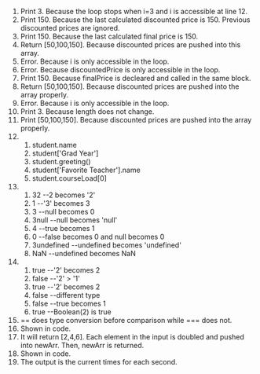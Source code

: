 1. Print 3. Because the loop stops when i=3 and i is accessible at line 12. 
2. Print 150. Because the last calculated discounted price is 150. Previous discounted prices are ignored. 
3. Print 150. Because the last calculated final price is 150. 
4. Return [50,100,150]. Because discounted prices are pushed into this array. 
5. Error. Because i is only accessible in the loop. 
6. Error. Because discountedPrice is only accessible in the loop. 
7. Print 150. Because finalPrice is decleared and called in the same block. 
8. Return [50,100,150]. Because discounted prices are pushed into the array properly. 
9. Error. Because i is only accessible in the loop. 
10. Print 3. Because length does not change. 
11. Print [50,100,150]. Because discounted prices are pushed into the array properly. 
12. 
    1. student.name
    2. student['Grad Year']
    3. student.greeting()
    4. student['Favorite Teacher'].name
    5. student.courseLoad[0]
13. 
    1.  32  --2 becomes '2'
    2.  1   --'3' becomes 3
    3.  3   --null becomes 0
    4.  3null   --null becomes 'null'
    5.  4   --true becomes 1
    6.  0   --false becomes 0 and null becomes 0
    7.  3undefined  --undefined becomes 'undefined'
    8.  NaN --undefined becomes NaN
14. 
    1.  true    --'2' becomes 2
    2.  false   --'2' > '1'
    3.  true    --'2' becomes 2
    4.  false   --different type
    5.  false   --true becomes 1
    6.  true    --Boolean(2) is true
15. == does type conversion before comparison while === does not. 
16. Shown in code. 
17. It will return [2,4,6]. Each element in the input is doubled and pushed into newArr. Then, newArr is returned. 
18. Shown in code. 
19. The output is the current times for each second. 